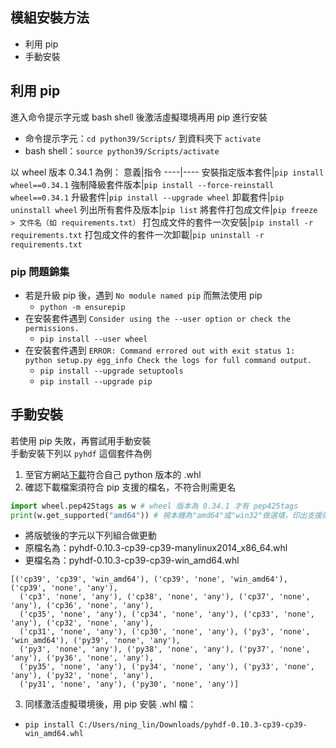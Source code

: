 ## 模組安裝方法
* 利用 pip
* 手動安裝
## 利用 pip
進入命令提示字元或 bash shell 後激活虛擬環境再用 pip 進行安裝  
* 命令提示字元：`cd python39/Scripts/` 到資料夾下 `activate`  
* bash shell：`source python39/Scripts/activate`  
  
以 wheel 版本 0.34.1 為例：
意義|指令
----|----
安裝指定版本套件|`pip install wheel==0.34.1`
強制降級套件版本|`pip install --force-reinstall wheel==0.34.1`
升級套件|`pip install --upgrade wheel`
卸載套件|`pip uninstall wheel`
列出所有套件及版本|`pip list`
將套件打包成文件|`pip freeze > 文件名（如 requirements.txt）`
打包成文件的套件一次安裝|`pip install -r requirements.txt`
打包成文件的套件一次卸載|`pip uninstall -r requirements.txt`
  
### pip 問題錦集
* 若是升級 pip 後，遇到 `No module named pip` 而無法使用 pip
  * `python -m ensurepip`
* 在安裝套件遇到 `Consider using the --user option or check the permissions.`
  * `pip install --user wheel`
* 在安裝套件遇到 `ERROR: Command errored out with exit status 1: python setup.py egg_info Check the logs for full command output.`
  * `pip install --upgrade setuptools`
  * `pip install --upgrade pip`

## 手動安裝
若使用 pip 失敗，再嘗試用手動安裝  
手動安裝下列以 `pyhdf` 這個套件為例    
1. 至官方網站[下載](https://pypi.org/project/pyhdf/#files)符合自己 python 版本的 .whl  
2. 確認下載檔案須符合 pip 支援的檔名，不符合則需更名  
```python
import wheel.pep425tags as w # wheel 版本為 0.34.1 才有 pep425tags
print(w.get_supported("amd64")) # 視本機為"amd64"或"win32"做選填，印出支援的檔名
```
  
  * 將版號後的字元以下列組合做更動
  * 原檔名為：pyhdf-0.10.3-cp39-cp39-manylinux2014_x86_64.whl 
  * 更檔名為：pyhdf-0.10.3-cp39-cp39-win_amd64.whl
  
```
[('cp39', 'cp39', 'win_amd64'), ('cp39', 'none', 'win_amd64'), ('cp39', 'none', 'any'), 
  ('cp3', 'none', 'any'), ('cp38', 'none', 'any'), ('cp37', 'none', 'any'), ('cp36', 'none', 'any'), 
  ('cp35', 'none', 'any'), ('cp34', 'none', 'any'), ('cp33', 'none', 'any'), ('cp32', 'none', 'any'), 
  ('cp31', 'none', 'any'), ('cp30', 'none', 'any'), ('py3', 'none', 'win_amd64'), ('py39', 'none', 'any'), 
  ('py3', 'none', 'any'), ('py38', 'none', 'any'), ('py37', 'none', 'any'), ('py36', 'none', 'any'), 
  ('py35', 'none', 'any'), ('py34', 'none', 'any'), ('py33', 'none', 'any'), ('py32', 'none', 'any'), 
  ('py31', 'none', 'any'), ('py30', 'none', 'any')]
```
3. 同樣激活虛擬環境後，用 pip 安裝 .whl 檔：
  * `pip install C:/Users/ning_lin/Downloads/pyhdf-0.10.3-cp39-cp39-win_amd64.whl`

